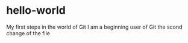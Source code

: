 # hello-world
My first steps in the world of Git
I am a beginning user of Git
the scond change of the file

